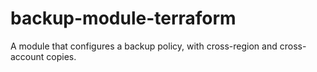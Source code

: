 # backup-module-terraform
A module that configures a backup policy, with cross-region and cross-account copies.
